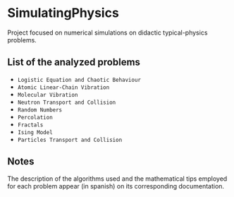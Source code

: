# SimulatingPhysics

Project focused on numerical simulations on didactic typical-physics problems.

## List of the analyzed problems

* `Logistic Equation and Chaotic Behaviour`  
* `Atomic Linear-Chain Vibration`
* `Molecular Vibration` 
* `Neutron Transport and Collision` 
* `Random Numbers`
* `Percolation` 
* `Fractals` 
* `Ising Model`
* `Particles Transport and Collision`

## Notes

The description of the algorithms used and the mathematical tips employed for each problem appear (in spanish) on its corresponding documentation.
